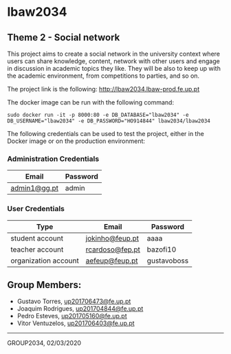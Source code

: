 # lbaw2034

## Theme 2 - Social network

This project aims to create a social network in the university context where users can share knowledge, content, network with other users and engage in discussion in academic topics they like. They will be also to keep up with the academic environment, from competitions to parties, and so on.

The project link is the following: http://lbaw2034.lbaw-prod.fe.up.pt

The docker image can be run with the following command:
```shell
sudo docker run -it -p 8000:80 -e DB_DATABASE="lbaw2034" -e DB_USERNAME="lbaw2034" -e DB_PASSWORD="HO914844" lbaw2034/lbaw2034 
```

The following credentials can be used to test the project, either in the Docker image or on the production environment:

### Administration Credentials

| Email | Password |
| -------- | -------- |
| admin1@gg.pt | admin |


###  User Credentials

| Type          | Email | Password |
| ------------- | --------- | -------- |
| student account | jokinho@feup.pt    | aaaa |
| teacher account | rcardoso@fep.pt    | bazofi10 |
| organization account | aefeup@feup.pt    | gustavoboss |

## Group Members:

* Gustavo Torres, up201706473@fe.up.pt
* Joaquim Rodrigues, up201704844@fe.up.pt
* Pedro Esteves, up201705160@fe.up.pt
* Vitor Ventuzelos, up201706403@fe.up.pt

***
GROUP2034, 02/03/2020
